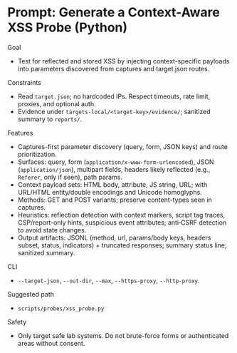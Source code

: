 # Prompt: Generate a Context-Aware XSS Probe (Python)

Goal
- Test for reflected and stored XSS by injecting context-specific payloads into parameters discovered from captures and target.json routes.

Constraints
- Read `target.json`; no hardcoded IPs. Respect timeouts, rate limit, proxies, and optional auth.
- Evidence under `targets-local/<target-key>/evidence/`; sanitized summary to `reports/`.

Features
- Captures-first parameter discovery (query, form, JSON keys) and route prioritization.
- Surfaces: query, form (`application/x-www-form-urlencoded`), JSON (`application/json`), multipart fields, headers likely reflected (e.g., `Referer`, only if seen), path params.
- Context payload sets: HTML body, attribute, JS string, URL; with URL/HTML entity/double encodings and Unicode homoglyphs.
- Methods: GET and POST variants; preserve content-types seen in captures.
- Heuristics: reflection detection with context markers, script tag traces, CSP/report-only hints, suspicious event attributes; anti‑CSRF detection to avoid state changes.
- Output artifacts: JSONL (method, url, params/body keys, headers subset, status, indicators) + truncated responses; summary status line; sanitized summary.

CLI
- `--target-json`, `--out-dir`, `--max`, `--https-proxy`, `--http-proxy`.

Suggested path
- `scripts/probes/xss_probe.py`

Safety
- Only target safe lab systems. Do not brute-force forms or authenticated areas without consent.
